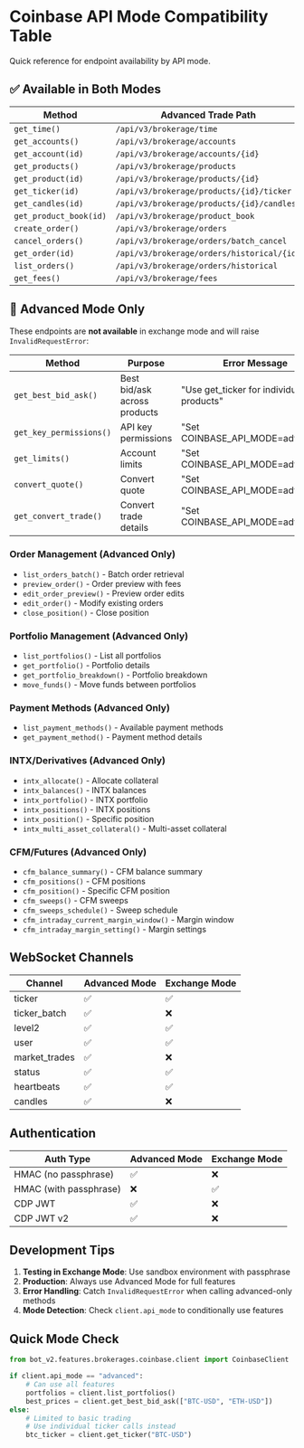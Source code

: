 # Coinbase API Mode Compatibility Table

Quick reference for endpoint availability by API mode.

## ✅ Available in Both Modes

| Method | Advanced Trade Path | Exchange Path |
|--------|-------------------|---------------|
| `get_time()` | `/api/v3/brokerage/time` | `/time` |
| `get_accounts()` | `/api/v3/brokerage/accounts` | `/accounts` |
| `get_account(id)` | `/api/v3/brokerage/accounts/{id}` | `/accounts/{id}` |
| `get_products()` | `/api/v3/brokerage/products` | `/products` |
| `get_product(id)` | `/api/v3/brokerage/products/{id}` | `/products/{id}` |
| `get_ticker(id)` | `/api/v3/brokerage/products/{id}/ticker` | `/products/{id}/ticker` |
| `get_candles(id)` | `/api/v3/brokerage/products/{id}/candles` | `/products/{id}/candles` |
| `get_product_book(id)` | `/api/v3/brokerage/product_book` | `/products/{id}/book` |
| `create_order()` | `/api/v3/brokerage/orders` | `/orders` |
| `cancel_orders()` | `/api/v3/brokerage/orders/batch_cancel` | `/orders/{id}` |
| `get_order(id)` | `/api/v3/brokerage/orders/historical/{id}` | `/orders/{id}` |
| `list_orders()` | `/api/v3/brokerage/orders/historical` | `/orders` |
| `get_fees()` | `/api/v3/brokerage/fees` | `/fees` |

## 🚫 Advanced Mode Only

These endpoints are **not available** in exchange mode and will raise `InvalidRequestError`:

| Method | Purpose | Error Message |
|--------|---------|---------------|
| `get_best_bid_ask()` | Best bid/ask across products | "Use get_ticker for individual products" |
| `get_key_permissions()` | API key permissions | "Set COINBASE_API_MODE=advanced" |
| `get_limits()` | Account limits | "Set COINBASE_API_MODE=advanced" |
| `convert_quote()` | Convert quote | "Set COINBASE_API_MODE=advanced" |
| `get_convert_trade()` | Convert trade details | "Set COINBASE_API_MODE=advanced" |

### Order Management (Advanced Only)
- `list_orders_batch()` - Batch order retrieval
- `preview_order()` - Order preview with fees
- `edit_order_preview()` - Preview order edits
- `edit_order()` - Modify existing orders
- `close_position()` - Close position

### Portfolio Management (Advanced Only)
- `list_portfolios()` - List all portfolios
- `get_portfolio()` - Portfolio details
- `get_portfolio_breakdown()` - Portfolio breakdown
- `move_funds()` - Move funds between portfolios

### Payment Methods (Advanced Only)
- `list_payment_methods()` - Available payment methods
- `get_payment_method()` - Payment method details

### INTX/Derivatives (Advanced Only)
- `intx_allocate()` - Allocate collateral
- `intx_balances()` - INTX balances
- `intx_portfolio()` - INTX portfolio
- `intx_positions()` - INTX positions
- `intx_position()` - Specific position
- `intx_multi_asset_collateral()` - Multi-asset collateral

### CFM/Futures (Advanced Only)
- `cfm_balance_summary()` - CFM balance summary
- `cfm_positions()` - CFM positions
- `cfm_position()` - Specific CFM position
- `cfm_sweeps()` - CFM sweeps
- `cfm_sweeps_schedule()` - Sweep schedule
- `cfm_intraday_current_margin_window()` - Margin window
- `cfm_intraday_margin_setting()` - Margin settings

## WebSocket Channels

| Channel | Advanced Mode | Exchange Mode |
|---------|--------------|---------------|
| ticker | ✅ | ✅ |
| ticker_batch | ✅ | ❌ |
| level2 | ✅ | ✅ |
| user | ✅ | ✅ |
| market_trades | ✅ | ❌ |
| status | ✅ | ✅ |
| heartbeats | ✅ | ✅ |
| candles | ✅ | ❌ |

## Authentication

| Auth Type | Advanced Mode | Exchange Mode |
|-----------|--------------|---------------|
| HMAC (no passphrase) | ✅ | ❌ |
| HMAC (with passphrase) | ❌ | ✅ |
| CDP JWT | ✅ | ❌ |
| CDP JWT v2 | ✅ | ❌ |

## Development Tips

1. **Testing in Exchange Mode**: Use sandbox environment with passphrase
2. **Production**: Always use Advanced Mode for full features
3. **Error Handling**: Catch `InvalidRequestError` when calling advanced-only methods
4. **Mode Detection**: Check `client.api_mode` to conditionally use features

## Quick Mode Check

```python
from bot_v2.features.brokerages.coinbase.client import CoinbaseClient

if client.api_mode == "advanced":
    # Can use all features
    portfolios = client.list_portfolios()
    best_prices = client.get_best_bid_ask(["BTC-USD", "ETH-USD"])
else:
    # Limited to basic trading
    # Use individual ticker calls instead
    btc_ticker = client.get_ticker("BTC-USD")
```